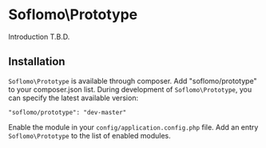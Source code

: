 Soflomo\Prototype
===
Introduction T.B.D.

Installation
---
`Soflomo\Prototype` is available through composer. Add "soflomo/prototype" to your composer.json list. During development of `Soflomo\Prototype`, you can specify the latest available version:

```
"soflomo/prototype": "dev-master"
```

Enable the module in your `config/application.config.php` file. Add an entry `Soflomo\Prototype` to the list of enabled modules.